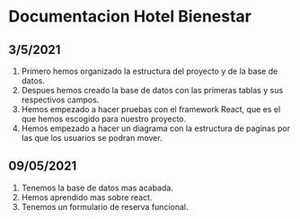 # Documentacion Hotel Bienestar

## 3/5/2021
1. Primero hemos organizado la estructura del proyecto y de la base de datos.
2. Despues hemos creado la base de datos con las primeras tablas y sus respectivos campos. 
3. Hemos empezado a hacer pruebas con el framework React, que es el que hemos escogido para nuestro proyecto.
4. Hemos empezado a hacer un diagrama con la estructura de paginas por las que los usuarios se podran mover.
## 09/05/2021
1. Tenemos la base de datos mas acabada.
2. Hemos aprendido mas sobre react.
3. Tenemos un formulario de reserva funcional.
